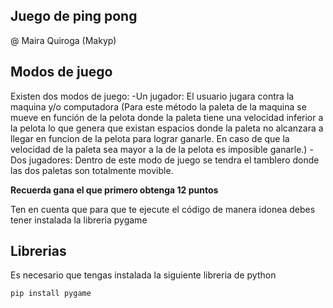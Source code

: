 ## Juego de ping pong
@ Maira Quiroga (Makyp)

## Modos de juego
Existen dos modos de juego:
-Un jugador: El usuario jugara contra la maquina y/o computadora (Para este método la paleta de la maquina se mueve en función de la pelota donde la paleta tiene una velocidad inferior a la pelota lo que genera que existan espacios donde la paleta no alcanzara a llegar en funcion de la pelota para lograr ganarle. En caso de que la velocidad de la paleta sea mayor a la de la pelota es imposible ganarle.)
-Dos jugadores: Dentro de este modo de juego se tendra el tamblero donde las dos paletas son totalmente movible.

**Recuerda gana el que primero obtenga 12 puntos**

Ten en cuenta que para que te ejecute el código de manera idonea debes tener instalada la libreria pygame

## Librerias

Es necesario que tengas instalada la siguiente libreria de python

```bash
pip install pygame
```
